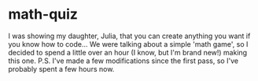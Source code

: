 # math-quiz
I was showing my daughter, Julia, that you can create anything you want if you know how to code... We were talking about a simple 'math game', so I decided to spend a little over an hour (I know, but I'm brand new!) making this one.  P.S. I've made a few modifications since the first pass, so I've probably spent a few hours now.
